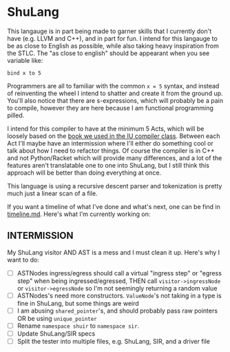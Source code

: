 # ShuLang
This langauge is in part being made to garner skills that I currently don't have (e.g. LLVM and C++), and in part for fun. I intend for this langauge to be as close to English as possible, while also taking heavy inspiration from the STLC. The "as close to english" should be appearant when you see variable like:

```
bind x to 5
```

Programmers are all to familiar with the common `x = 5` syntax, and instead of reinventing the wheel I intend to shatter and create it from the ground up. You'll also notice that there are s-expressions, which will probably be a pain to compile, however they are here because I am functional programming pilled.

I intend for this compiler to have at the minimum 5 Acts, which will be loosely based on the [book we used in the IU compiler class](https://github.com/IUCompilerCourse/Essentials-of-Compilation). Between each Act I'll maybe have an intermission where I'll either do something cool or talk about how I need to refactor things. Of course the compiler is in C++ and not Python/Racket which will provide many differences, and a lot of the features aren't translatable one to one into ShuLang, but I still think this approach will be better than doing everything at once.

This language is using a recursive descent parser and tokenization is pretty much just a linear scan of a file.

If you want a timeline of what I've done and what's next, one can be find in [timeline.md](timeline.md). Here's what I'm currently working on:

## INTERMISSION

My ShuLang visitor AND AST is a mess and I must clean it up. Here's why I want to do:
- [ ] ASTNodes ingress/egress should call a virtual "ingress step" or "egress step" when being ingressed/egressed, THEN call `visitor->ingressNode` or `visitor->egressNode` so I'm not seemingly returning a random value
- [ ] ASTNodes's need more constructors. `ValueNode`'s not taking in a type is fine in ShuLang, but some things are weird
- [ ] I am abusing `shared_pointer`'s, and should probably pass raw pointers OR be using `unique_pointer`
- [ ] Rename `namespace shuir` to `namespace sir`.
- [ ] Update ShuLang/SIR specs
- [ ] Split the tester into multiple files, e.g. ShuLang, SIR, and a driver file